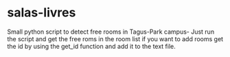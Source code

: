 # salas-livres
Small python script to detect free rooms in Tagus-Park campus-
Just run the script and get the free roms in the room list if you want to add rooms get the id by using the get_id function and add it to the text file.
